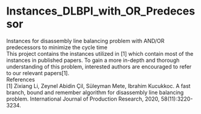 # Instances_DLBPI_with_OR_Predecessor
Instances for disassembly line balancing problem with AND/OR predecessors to minimize the cycle time  
This project contains the instances utilized in [1] which contain most of the instances in published papers. To gain a more in-depth and thorough understanding of this problem, interested authors are encouraged to refer to our relevant papers[1].   
References  
[1] Zixiang Li, Zeynel Abidin Çil, Süleyman Mete, Ibrahim Kucukkoc. A fast branch, bound and remember algorithm for disassembly line balancing problem. International Journal of Production Research, 2020, 58(11):3220-3234.  



